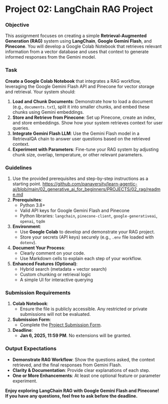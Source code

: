 # **Project 02: LangChain RAG Project**

### **Objective**

This assignment focuses on creating a simple **Retrieval-Augmented Generation (RAG)** system using **LangChain**, **Google Gemini Flash**, and **Pinecone**. You will develop a Google Colab Notebook that retrieves relevant information from a vector database and uses that context to generate informed responses from the Gemini model.

### **Task**

**Create a Google Colab Notebook** that integrates a RAG workflow, leveraging the Google Gemini Flash API and Pinecone for vector storage and retrieval. Your system should:

1. **Load and Chunk Documents**: Demonstrate how to load a document (e.g., `documents.txt`), split it into smaller chunks, and embed these chunks using Gemini embeddings.
2. **Store and Retrieve from Pinecone**: Set up Pinecone, create an index, and store embeddings. Show how your system retrieves context for user queries.
3. **Integrate Gemini Flash LLM**: Use the Gemini Flash model in a RetrievalQA chain to answer user questions based on the retrieved context.
4. **Experiment with Parameters**: Fine-tune your RAG system by adjusting chunk size, overlap, temperature, or other relevant parameters.

### **Guidelines**

1. Use the provided prerequisites and step-by-step instructions as a starting point. https://github.com/panaversity/learn-agentic-ai/blob/main/02_generative_ai_for_beginners/PROJECTS/02_rag/readme.md
2. **Prerequisites**:
   - Python 3.8+
   - Valid API keys for Google Gemini Flash and Pinecone
   - Python libraries: `langchain`, `pinecone-client`, `google-generativeai`, `openai`, `tqdm`
3. **Environment**:
   - Use **Google Colab** to develop and demonstrate your RAG project.
   - Store your secrets (API keys) securely (e.g., `.env` file loaded with `dotenv`).
4. **Document Your Process**:
   - Clearly comment on your code.
   - Use Markdown cells to explain each step of your workflow.
5. **Enhanced Features (Optional)**:
   - Hybrid search (metadata + vector search)
   - Custom chunking or retrieval logic
   - A simple UI for interactive querying

### **Submission Requirements**

1. **Colab Notebook**:
   - Ensure the file is publicly accessible. Any restricted or private submissions will not be evaluated.
2. **Submission Form**:
   - Complete the [Project Submission Form](https://forms.gle/b5Npy6eg4wKWro6m6).
3. **Deadline**:
   - **Jan 6, 2025, 11:59 PM**. No extensions will be granted.

### **Output Expectations**

- **Demonstrate RAG Workflow**: Show the questions asked, the context retrieved, and the final responses from Gemini Flash.
- **Clarity & Documentation**: Provide clear explanations of each step.
- **One or More Enhancements**: At least one optional feature or parameter experiment.

**Enjoy exploring LangChain RAG with Google Gemini Flash and Pinecone! If you have any questions, feel free to ask before the deadline.**
